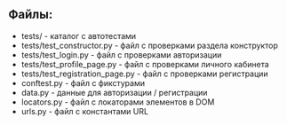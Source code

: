 
## Файлы:
- tests/ - каталог с автотестами
- tests/test_constructor.py - файл с проверками раздела конструктор
- tests/test_login.py - файл с проверками авторизации
- tests/test_profile_page.py - файл с проверками личного кабинета
- tests/test_registration_page.py - файл с проверками регистрации
- conftest.py - файл с фикстурами
- data.py - данные для авторизации / регистрации
- locators.py - файл с локаторами элементов в DOM
- urls.py - файл с константами URL
